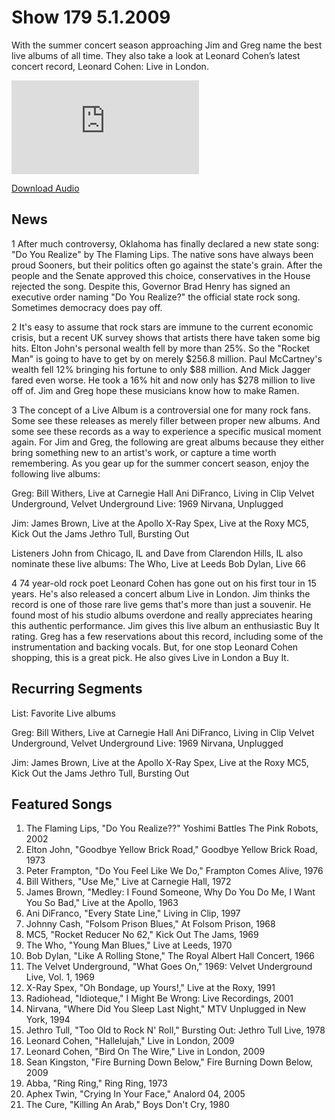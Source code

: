 # Show 179 5.1.2009
With the summer concert season approaching Jim and Greg name the best live albums of all time. They also take a look at Leonard Cohen’s latest concert record, Leonard Cohen: Live in London.

![main image](http://www.soundopinions.org/images/2009/livealbums/x.php)

[Download Audio](http://audio.soundopinions.org/streams/2009/05/so_20090501.m3u)

## News
1 After much controversy, Oklahoma has finally declared a new state song: "Do You Realize" by The Flaming Lips. The native sons have always been proud Sooners, but their politics often go against the state's grain. After the people and the Senate approved this choice, conservatives in the House rejected the song. Despite this, Governor Brad Henry has signed an executive order naming "Do You Realize?" the official state rock song. Sometimes democracy does pay off.

2 It's easy to assume that rock stars are immune to the current economic crisis, but a recent UK survey shows that artists there have taken some big hits. Elton John's personal wealth fell by more than 25%. So the "Rocket Man" is going to have to get by on merely $256.8 million. Paul McCartney's wealth fell 12% bringing his fortune to only $88 million. And Mick Jagger fared even worse. He took a 16% hit and now only has $278 million to live off of. Jim and Greg hope these musicians know how to make Ramen.

3 The concept of a Live Album is a controversial one for many rock fans. Some see these releases as merely filler between proper new albums. And some see these records as a way to experience a specific musical moment again. For Jim and Greg, the following are great albums because they either bring something new to an artist's work, or capture a time worth remembering. As you gear up for the summer concert season, enjoy the following live albums:

Greg: 
Bill Withers, Live at Carnegie Hall
Ani DiFranco, Living in Clip
Velvet Underground, Velvet Underground Live: 1969
Nirvana, Unplugged

Jim:
James Brown, Live at the Apollo
X-Ray Spex, Live at the Roxy
MC5, Kick Out the Jams
Jethro Tull, Bursting Out

Listeners John from Chicago, IL and Dave from Clarendon Hills, IL also nominate these live albums:
The Who, Live at Leeds
Bob Dylan, Live 66

4 74 year-old rock poet Leonard Cohen has gone out on his first tour in 15 years. He's also released a concert album Live in London. Jim thinks the record is one of those rare live gems that's more than just a souvenir. He found most of his studio albums overdone and really appreciates hearing this authentic performance. Jim gives this live album an enthusiastic Buy It rating. Greg has a few reservations about this record, including some of the instrumentation and backing vocals. But, for one stop Leonard Cohen shopping, this is a great pick. He also gives Live in London a Buy It.

## Recurring Segments
List: Favorite Live albums

Greg: 
Bill Withers, Live at Carnegie Hall
Ani DiFranco, Living in Clip
Velvet Underground, Velvet Underground Live: 1969
Nirvana, Unplugged

Jim:
James Brown, Live at the Apollo
X-Ray Spex, Live at the Roxy
MC5, Kick Out the Jams
Jethro Tull, Bursting Out

## Featured Songs
1. The Flaming Lips, "Do You Realize??" Yoshimi Battles The Pink Robots, 2002
2. Elton John, "Goodbye Yellow Brick Road," Goodbye Yellow Brick Road, 1973
3. Peter Frampton, "Do You Feel Like We Do," Frampton Comes Alive, 1976
4. Bill Withers, "Use Me," Live at Carnegie Hall, 1972
5. James Brown, "Medley: I Found Someone, Why Do You Do Me, I Want You So Bad," Live at the Apollo, 1963
6. Ani DiFranco, "Every State Line," Living in Clip, 1997
7. Johnny Cash, "Folsom Prison Blues," At Folsom Prison, 1968
8. MC5, "Rocket Reducer No 62," Kick Out The Jams, 1969
9. The Who, "Young Man Blues," Live at Leeds, 1970
10. Bob Dylan, "Like A Rolling Stone," The Royal Albert Hall Concert, 1966
11. The Velvet Underground, "What Goes On," 1969: Velvet Underground Live, Vol. 1, 1969
12. X-Ray Spex, "Oh Bondage, up Yours!," Live at the Roxy, 1991
13. Radiohead, "Idioteque," I Might Be Wrong: Live Recordings, 2001
14. Nirvana, "Where Did You Sleep Last Night," MTV Unplugged in New York, 1994
15. Jethro Tull, "Too Old to Rock N' Roll," Bursting Out: Jethro Tull Live, 1978
16. Leonard Cohen, "Hallelujah," Live in London, 2009
17. Leonard Cohen, "Bird On The Wire," Live in London, 2009
18. Sean Kingston, "Fire Burning Down Below," Fire Burning Down Below, 2009
19. Abba, "Ring Ring," Ring Ring, 1973
20. Aphex Twin, "Crying In Your Face," Analord 04, 2005
21. The Cure, "Killing An Arab," Boys Don't Cry, 1980
